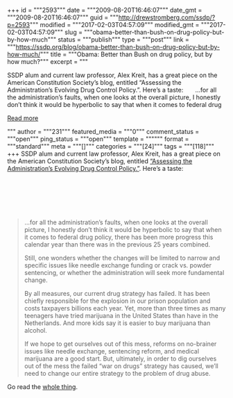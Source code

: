 +++
id = """2593"""
date = """2009-08-20T16:46:07"""
date_gmt = """2009-08-20T16:46:07"""
guid = """http://drewstromberg.com/ssdp/?p=2593"""
modified = """2017-02-03T04:57:09"""
modified_gmt = """2017-02-03T04:57:09"""
slug = """obama-better-than-bush-on-drug-policy-but-by-how-much"""
status = """publish"""
type = """post"""
link = """https://ssdp.org/blog/obama-better-than-bush-on-drug-policy-but-by-how-much/"""
title = """Obama: Better than Bush on drug policy, but by how much?"""
excerpt = """<p>SSDP alum and current law professor, Alex Kreit, has a great piece on the American Constitution Society&#8217;s blog, entitled &#8220;Assessing the Administration’s Evolving Drug Control Policy.&#8221;. Here&#8217;s a taste: &nbsp; &nbsp; &nbsp; &#8230;for all the administration&#8217;s faults, when one looks at the overall picture, I honestly don&#8217;t think it would be hyperbolic to say that when it comes to federal drug</p>
<div class="h10"></div>
<p><a class="more-link2 flat" href="https://ssdp.org/blog/obama-better-than-bush-on-drug-policy-but-by-how-much/">Read more</a></p>
"""
author = """231"""
featured_media = """0"""
comment_status = """open"""
ping_status = """open"""
template = """"""
format = """standard"""
meta = """[]"""
categories = """[24]"""
tags = """[118]"""
+++
SSDP alum and current law professor, Alex Kreit, has a great piece on the American Constitution Society&#8217;s blog, entitled <a href="http://www.acslaw.org/node/13957">&#8220;Assessing the Administration’s Evolving Drug Control Policy.&#8221;</a>. Here&#8217;s a taste:

&nbsp;

&nbsp;

&nbsp;
<blockquote>&#8230;for all the administration&#8217;s faults, when one looks at the overall picture, I honestly don&#8217;t think it would be hyperbolic to say that when it comes to federal drug policy, there has been more progress this calendar year than there was in the previous 25 years combined.

Still, one wonders whether the changes will be limited to narrow and specific issues like needle exchange funding or crack vs. powder sentencing, or whether the administration will seek more fundamental change.

By all measures, our current drug strategy has failed. It has been chiefly responsible for the explosion in our prison population and costs taxpayers billions each year. Yet, more than three times as many teenagers have tried marijuana in the United States than have in the Netherlands. And more kids say it is easier to buy marijuana than alcohol.

If we hope to get ourselves out of this mess, reforms on no-brainer issues like needle exchange, sentencing reform, and medical marijuana are a good start. But, ultimately, in order to dig ourselves out of the mess the failed &#8220;war on drugs&#8221; strategy has caused, we&#8217;ll need to change our entire strategy to the problem of drug abuse.</blockquote>
Go read the <a href="http://www.acslaw.org/node/13957">whole thing</a>.
